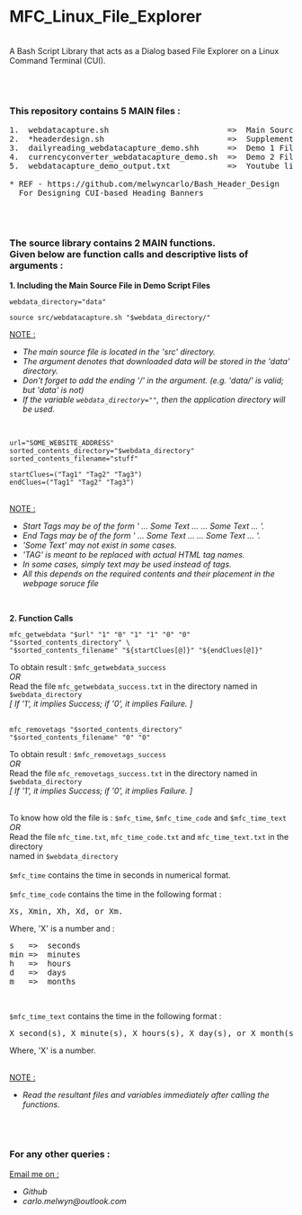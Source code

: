 # MFC_Linux_File_Explorer

<br>
A Bash Script Library that acts as a Dialog based File Explorer on a Linux Command Terminal (CUI).

<br><br>
### This repository contains 5 MAIN files :
<pre>
1.  webdatacapture.sh                         =>  Main Source (Library) File
2.  *headerdesign.sh                          =>  Supplementary Library File
3.  dailyreading_webdatacapture_demo.shh      =>  Demo 1 File
4.  currencyconverter_webdatacapture_demo.sh  =>  Demo 2 File
5.  webdatacapture_demo_output.txt            =>  Youtube links to the outputs of Demos 1 and 2

* REF - https://github.com/melwyncarlo/Bash_Header_Design
  For Designing CUI-based Heading Banners
</pre>

<br><br>
### The source library contains 2 MAIN functions. <br>Given below are function calls and descriptive lists of arguments :

**1.  Including the Main Source File in Demo Script Files**

`webdata_directory="data"`

`source src/webdatacapture.sh "$webdata_directory/"`

<ins>NOTE :</ins>
- _The main source file is located in the 'src' directory._
- _The argument denotes that downloaded data will be stored in the 'data' directory._
- _Don't forget to add the ending '/' in the argument. (e.g. 'data/' is valid; but 'data' is not)_
- _If the variable `webdata_directory=""`, then the application directory will be used._
<br>

`url="SOME_WEBSITE_ADDRESS"` <br>
`sorted_contents_directory="$webdata_directory"` <br>
`sorted_contents_filename="stuff"` <br>

`startClues=("Tag1" "Tag2" "Tag3")` <br>
`endClues=("Tag1" "Tag2" "Tag3")` <br><br>

<ins>NOTE :</ins>
- _Start Tags may be of the form ' ... Some Text ... <TAG> ... Some Text ... '._
- _End Tags may be of the form ' ... Some Text ... </TAG> ... Some Text ... '._
- _'Some Text' may not exist in some cases._
- _'TAG' is meant to be replaced with actual HTML tag names._
- _In some cases, simply text may be used instead of tags._
- _All this depends on the required contents and their placement in the webpage soruce file_
<br>

**2.  Function Calls**

`mfc_getwebdata "$url" "1" "0" "1" "1" "0" "0" "$sorted_contents_directory" \ `<br>
`"$sorted_contents_filename" "${startClues[@]}" "${endClues[@]}"`

To obtain result : `$mfc_getwebdata_success` <br>
_OR_ <br>
Read the file `mfc_getwebdata_success.txt` in the directory named in `$webdata_directory` <br>
_[ If '1', it implies Success; if '0', it implies Failure. ]_<br><br>

`mfc_removetags "$sorted_contents_directory" "$sorted_contents_filename" "0" "0" ` <br>

To obtain result : `$mfc_removetags_success` <br>
_OR_ <br>
Read the file `mfc_removetags_success.txt` in the directory named in `$webdata_directory` <br>
_[ If '1', it implies Success; if '0', it implies Failure. ]_<br><br>

To know how old the file is : `$mfc_time`, `$mfc_time_code` and `$mfc_time_text` <br>
_OR_ <br>
Read the file `mfc_time.txt`, `mfc_time_code.txt` and `mfc_time_text.txt` in the directory <br>
named in `$webdata_directory` <br><br>
`$mfc_time` contains the time in seconds in numerical format. <br><br>
`$mfc_time_code` contains the time in the following format : <br>
<pre>Xs, Xmin, Xh, Xd, or Xm.</pre>
Where, 'X' is a number and : <br>
<pre>
s   =>  seconds
min =>  minutes
h   =>  hours
d   =>  days
m   =>  months
</pre> <br>
`$mfc_time_text` contains the time in the following format : <br>
<pre>X second(s), X minute(s), X hours(s), X day(s), or X month(s).</pre>
Where, 'X' is a number. <br><br>

<ins>NOTE :</ins>
- _Read the resultant files and variables immediately after calling the functions._

<br><br>
### For any other queries :

<ins>Email me on :</ins>
- _Github_
- _carlo.melwyn@outlook.com_


